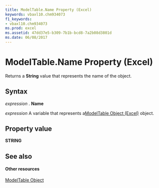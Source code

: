 ```yaml
---
title: ModelTable.Name Property (Excel)
keywords: vbaxl10.chm934073
f1_keywords:
- vbaxl10.chm934073
ms.prod: excel
ms.assetid: 47dd37e5-b309-7b1b-bcd8-7a2b08d3801d
ms.date: 06/08/2017
---
```



# ModelTable.Name Property (Excel)

Returns a  **String** value that represents the name of the object.


## Syntax

 _expression_ . **Name**

 _expression_ A variable that represents a[ModelTable Object (Excel)](modeltable-object-excel.md) object.


## Property value

 **STRING**


## See also


#### Other resources



[ModelTable Object](modeltable-object-excel.md)

